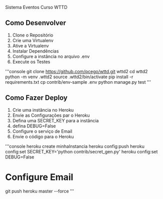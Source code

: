 
Sistema Eventos Curso WTTD

## Como Desenvolver

1. Clone o Repositório
2. Crie uma Virtualenv
3. Ative a Virtualenv
4. Instalar Dependências
5. Configure a instância no arquivo .env
6. Execute os Testes

'''console
git clone https://github.com/pcego/wttd.git wttd2
cd wttd2
python -m venv .wttd2
source .wttd2/bin/activate
pip install -r requirements.txt
cp contrib/env-sample .env
python manage.py test
'''

## Como Fazer Deploy

1. Crie uma instância no Heroku
2. Envie as Configurações par o Heroku
3. Defina uma SECRET_KEY para a instância
4. defina DEBUG=False
5. Configure o serviço de Email
6. Envie o código para o Heroku

'''console
heroku create minhaInstancia
heroku config:push
heroku config:set SECRET_KEY='python contrib/secret_gen.py'
heroku config:set DEBUG=False
# Configure Email
git push heroku master --force
'''

